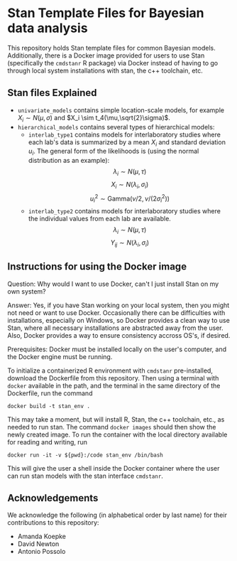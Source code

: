 # Stan Template Files for Bayesian data analysis

This repository holds Stan template files for common Bayesian models. Additionally, there is a Docker image provided for users to use Stan (specifically the `cmdstanr` R package) via Docker instead of having to go through local system installations with stan, the c++ toolchain, etc.

## Stan files Explained

* `univariate_models` contains simple location-scale models, for example $X_i \sim N(\mu,\sigma)$ and $X_i \sim t_4(\mu,\sqrt{2}\sigma)$.
* `hierarchical_models` contains several types of hierarchical models:
  * `interlab_type1` contains models for interlaboratory studies where each lab's data is summarized by a mean $X_i$ and standard deviation $u_i$. The general form of the likelihoods is (using the normal distribution as an example):
$$\lambda_i \sim N(\mu, \tau)$$ 
$$X_i \sim N(\lambda_i,\sigma_i)$$
$$u_i^2 \sim \text{Gamma}(\nu/2,\nu/(2\sigma_i^2) )$$
  * `interlab_type2` contains models for interlaboratory studies where the individual values from each lab are available. 
$$\lambda_i \sim N(\mu, \tau)$$ 
$$Y_{ij} \sim N(\lambda_i,\sigma_i)$$

## Instructions for using the Docker image

Question: Why would I want to use Docker, can't I just install Stan on my own system? 

Answer: Yes, if you have Stan working on your local system, then you might not need or want to use Docker. Occasionally there can be difficulties with installations, especially on Windows, so Docker provides a clean way to use Stan, where all necessary installations are abstracted away from the user. Also, Docker provides a way to ensure consistency accross OS's, if desired.

Prerequisites: Docker must be installed locally on the user's computer, and the Docker engine must be running.

To initialize a containerized R environment with `cmdstanr` pre-installed, download the Dockerfile from this repository. Then using a terminal with `docker` available in the path, and the terminal in the same directory of the Dockerfile, run the command
```
docker build -t stan_env .
```
This may take a moment, but will install R, Stan, the c++ toolchain, etc., as needed to run stan. The command `docker images` should then show the newly created image. To run the container with the local directory available for reading and writing, run
```
docker run -it -v ${pwd}:/code stan_env /bin/bash
```
This will give the user a shell inside the Docker container where the user can run stan models with the stan interface `cmdstanr`.

## Acknowledgements
We acknowledge the following (in alphabetical order by last name) for their contributions to this repository: 
* Amanda Koepke
* David Newton
* Antonio Possolo
